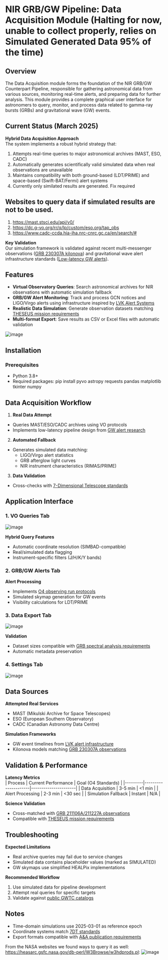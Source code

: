 # NIR GRB/GW Pipeline: Data Acquisition Module (Halting for now, unable to collect properly, relies on Simulated Generated Data 95% of the time)

## Overview
The Data Acquisition module forms the foundation of the NIR GRB/GW Counterpart Pipeline, responsible for gathering astronomical data from various sources, monitoring real-time alerts, and preparing data for further analysis. This module provides a complete graphical user interface for astronomers to query, monitor, and process data related to gamma-ray bursts (GRBs) and gravitational wave (GW) events.

## Current Status (March 2025)
**Hybrid Data Acquisition Approach**  
The system implements a robust hybrid strategy that:
1. Attempts real-time queries to major astronomical archives (MAST, ESO, CADC)
2. Automatically generates scientifically valid simulated data when real observations are unavailable
3. Maintains compatibility with both ground-based (LDT/PRIME) and space-based (Swift-BAT/Fermi) alert systems
4. Currently only similated results are generated. Fix required

## Websites to query data if simulated results are not to be used.
1. https://mast.stsci.edu/api/v0/
2. https://dc.g-vo.org/rr/q/lp/custom/eso.org/tap_obs
3. https://www.cadc-ccda.hia-iha.nrc-cnrc.gc.ca/en/search/#

**Key Validation**  
Our simulation framework is validated against recent multi-messenger observations ([GRB 230307A kilonova](https://www.ncbi.nlm.nih.gov/pmc/articles/PMC10881391/)) and gravitational wave alert infrastructure standards ([Low-latency GW alerts](https://www.pnas.org/doi/10.1073/pnas.2316474121)).

## Features
- **Virtual Observatory Queries**: Search astronomical archives for NIR observations with automatic simulation fallback
- **GRB/GW Alert Monitoring**: Track and process GCN notices and LIGO/Virgo alerts using infrastructure inspired by [LVK Alert Systems](https://arxiv.org/pdf/2110.09833.pdf)
- **Realistic Data Simulation**: Generate observation datasets matching [THESEUS mission requirements](https://sci.esa.int/documents/34375/36249/Theseus_YB_final.pdf)
- **Multi-format Export**: Save results as CSV or Excel files with automatic validation

![image](https://github.com/user-attachments/assets/9e81526f-44ef-4336-93de-cd3eb375a7fb)

## Installation
### Prerequisites
- Python 3.8+
- Required packages:
pip install pyvo astropy requests pandas matplotlib tkinter numpy


## Data Acquisition Workflow
1. **Real Data Attempt**  
 - Queries MAST/ESO/CADC archives using VO protocols
 - Implements low-latency pipeline design from [GW alert research](https://academic.oup.com/mnras/article/459/1/121/2608842)

2. **Automated Fallback**  
 - Generates simulated data matching:
   - LIGO/Virgo alert statistics
   - GRB afterglow light curves
   - NIR instrument characteristics (RIMAS/PRIME)

3. **Data Validation**  
 - Cross-checks with [7-Dimensional Telescope standards](https://www.spiedigitallibrary.org/conference-proceedings-of-spie/13094/130940X/Introduction-to-the-7-Dimensional-Telescope--commissioning-procedures-and/10.1117/12.3019546.full)

## Application Interface
### 1. VO Queries Tab
![image](https://github.com/user-attachments/assets/977f768b-2bae-4e48-a573-58f7116f8ecd)

**Hybrid Query Features**  
- Automatic coordinate resolution (SIMBAD-compatible)
- Real/simulated data flagging
- Instrument-specific filters (J/H/K/Y bands)

### 2. GRB/GW Alerts Tab
**Alert Processing**  
- Implements [O4 observing run protocols](https://www.pnas.org/doi/10.1073/pnas.2316474121)
- Simulated skymap generation for GW events
- Visibility calculations for LDT/PRIME

### 3. Data Export Tab
![image](https://github.com/user-attachments/assets/2b477156-d530-4579-8a44-0b55cba87f68)

**Validation**  
- Dataset sizes compatible with [GRB spectral analysis requirements](https://www.aanda.org/articles/aa/pdf/2023/10/aa47113-23.pdf)
- Automatic metadata preservation

### 4. Settings Tab
![image](https://github.com/user-attachments/assets/31d659b3-0096-403b-88ab-6be246c49270)

## Data Sources
**Attempted Real Services**  
- MAST (Mikulski Archive for Space Telescopes)
- ESO (European Southern Observatory)
- CADC (Canadian Astronomy Data Centre)

**Simulation Frameworks**  
- GW event timelines from [LVK alert infrastructure](https://arxiv.org/pdf/2110.09833.pdf)
- Kilonova models matching [GRB 230307A observations](https://www.ncbi.nlm.nih.gov/pmc/articles/PMC10881391/)

## Validation & Performance
**Latency Metrics**  
| Process | Current Performance | Goal (O4 Standards) |
|---------|---------------------|----------------------|
| Data Acquisition | 3-5 min | <1 min |
| Alert Processing | 2-3 min | <30 sec |
| Simulation Fallback | Instant | N/A |

**Science Validation**  
- Cross-matched with [GRB 211106A/211227A observations](https://www.aanda.org/articles/aa/pdf/2023/10/aa47113-23.pdf)
- Compatible with [THESEUS mission requirements](https://sci.esa.int/documents/34375/36249/Theseus_YB_final.pdf)

## Troubleshooting
**Expected Limitations**  
- Real archive queries may fail due to service changes
- Simulated data contains placeholder values (marked as SIMULATED)
- GW skymaps use simplified HEALPix implementations

**Recommended Workflow**  
1. Use simulated data for pipeline development
2. Attempt real queries for specific targets
3. Validate against [public GWTC catalogs](https://www.gw-openscience.org/eventapi/html/GWTC/)

## Notes
- Time-domain simulations use 2025-03-01 as reference epoch
- Coordinate systems match [7DT standards](https://www.spiedigitallibrary.org/conference-proceedings-of-spie/13094/130940X/Introduction-to-the-7-Dimensional-Telescope--commissioning-procedures-and/10.1117/12.3019546.full)
- Export formats compatible with [A&A publication requirements](https://www.aanda.org)







From the NASA websites we found ways to query it as well: https://heasarc.gsfc.nasa.gov/db-perl/W3Browse/w3hdprods.pl:
![image](https://github.com/user-attachments/assets/7fc2258e-8d63-4691-befa-975b84c78c97)

